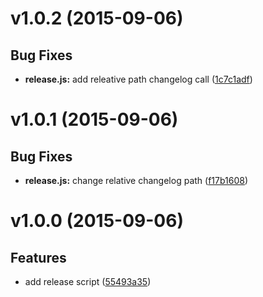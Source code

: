 # v1.0.2 (2015-09-06)


## Bug Fixes

- **release.js:** add releative path changelog call
  ([1c7c1adf](https://github.com/Frikki/cli-release/commits/1c7c1adf88b69ba2f2b2d8b1a06562d193d98eee))


# v1.0.1 (2015-09-06)


## Bug Fixes

- **release.js:** change relative changelog path
  ([f17b1608](https://github.com/Frikki/cli-release/commits/f17b1608a8776a28d0169f93de6457a3e8b37469))


# v1.0.0 (2015-09-06)


## Features

- add release script
  ([55493a35](https://github.com/Frikki/cli-release/commits/55493a35d1f15dcdaca4d0bc84bdd2ce41dbd564))


